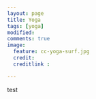```yaml
---
layout: page
title: Yoga
tags: [yoga]
modified:
comments: true
image:
  feature: cc-yoga-surf.jpg
  credit:
  creditlink :

---
```


test
